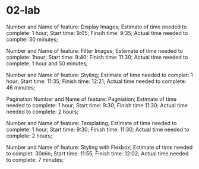 # 02-lab

Number and Name of feature: Display Images;
Estimate of time needed to complete: 1 hour;
Start time: 9:05;
Finsih time: 9:35;
Actual time needed to complte: 30 minutes;

Number and Name of feature: Filter Images;
Estemate of time needed to complete: 1hour;
Start time: 9:40;
Finish time: 11:30;
Actual time needed to complete: 1 hour and 50 minutes;

Number and Name of feature: Styling;
Estimate of time needed to complet: 1 hour;
Start time: 11:35;
Finish time: 12:21;
Actual time needed to complete: 46 minutes;

Pagination
Number and Name of feature: Pagniation;
Estimate of time needed to complete: 1 hour;
Start time: 9:30;
Finish time 11:30;
Actual time needed to complete: 2 hours;

Number and Name of feature: Templating;
Estimate of time needed to complete: 1 hour;
Start time: 9:30;
Finish time: 11:30;
Actual time needed to complete: 2 hours;

Number and Name of feature: Styling with Flexbox;
Estimate of time needed to complet: 30min;
Start time: 11:55;
Finish time: 12:02;
Actual time needed to complete: 7 minutes;